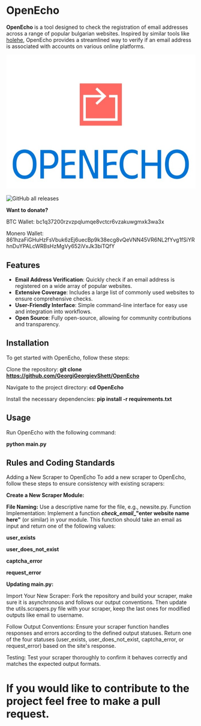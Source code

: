 # OpenEcho

**OpenEcho** is a tool designed to check the registration of email addresses across a range of popular bulgarian websites. Inspired by similar tools like [holehe](https://github.com/AnonymouX/holehe), OpenEcho provides a streamlined way to verify if an email address is associated with accounts on various online platforms.


![Project Logo](services/images/openechologo.jpg)

![GitHub all releases](https://img.shields.io/github/downloads/GeorgiGeorgievShett/OpenEcho/total?color=blue&style=flat-square)

**Want to donate?**

BTC Wallet: bc1q37200rzvzpqlumqe8vctcr6vzakuwgmxk3wa3x

Monero Wallet: 861hzaFiGHuHzFsVbuk6zEj6uecBp9k38ecg8vQeVNN45VR6NL2fYvg1fSiYRhnDuYPALcWRBsHzMgVy652iVxJk3biTQfY

## Features

- **Email Address Verification**: Quickly check if an email address is registered on a wide array of popular websites.
- **Extensive Coverage**: Includes a large list of commonly used websites to ensure comprehensive checks.
- **User-Friendly Interface**: Simple command-line interface for easy use and integration into workflows.
- **Open Source**: Fully open-source, allowing for community contributions and transparency.

## Installation

To get started with OpenEcho, follow these steps:

Clone the repository:
**git clone https://github.com/GeorgiGeorgievShett/OpenEcho**

Navigate to the project directory:
**cd OpenEcho**

Install the necessary dependencies:
**pip install -r requirements.txt**

## Usage
Run OpenEcho with the following command:

**python main.py**


## Rules and Coding Standards
Adding a New Scraper to OpenEcho
To add a new scraper to OpenEcho, follow these steps to ensure consistency with existing scrapers:

**Create a New Scraper Module:**

**File Naming:** Use a descriptive name for the file, e.g., newsite.py.
Function Implementation: Implement a function  **___check_email____"enter website name here"** (or similar) in your module. This function should take an email as input and return one of the following values:

**user_exists**

**user_does_not_exist**

**captcha_error**

**request_error**



**Updating main.py:**

Import Your New Scraper: Fork the repository and build your scraper, make sure it is asynchronous and follows our output conventions.
Then update the utils.scrapers.py file with your scraper, keep the last ones for modified outputs like email to username.

Follow Output Conventions:
Ensure your scraper function handles responses and errors according to the defined output statuses.
Return one of the four statuses (user_exists, user_does_not_exist, captcha_error, or request_error) based on the site's response.

Testing:
Test your scraper thoroughly to confirm it behaves correctly and matches the expected output formats.

If you would like to contribute to the project feel free to make a pull request.
=======
